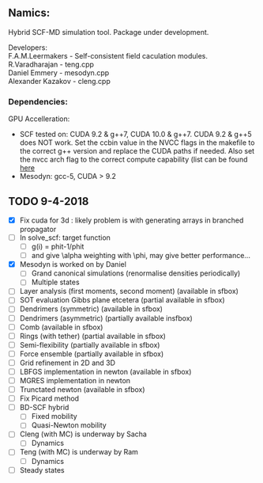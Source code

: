 ## Namics:

Hybrid SCF-MD simulation tool. Package under development.

Developers:   
F.A.M.Leermakers - Self-consistent field caculation modules.   
R.Varadharajan - teng.cpp   
Daniel Emmery - mesodyn.cpp   
Alexander Kazakov - cleng.cpp   

### Dependencies:

GPU Accelleration:
- SCF tested on: CUDA 9.2 & g++7, CUDA 10.0 & g++7. CUDA 9.2 & g++5 does NOT work. Set the ccbin value in the NVCC flags in the makefile to the correct g++ version and replace the CUDA paths if needed. Also set the nvcc arch flag to the correct compute capability (list can be found [here](https://arnon.dk/matching-sm-architectures-arch-and-gencode-for-various-nvidia-cards/\))
- Mesodyn: gcc-5, CUDA > 9.2

## TODO 9-4-2018
- [x] Fix cuda for 3d : likely problem is with generating arrays in branched propagator  
- [ ] In solve_scf: target function  
	- [ ] g(i) = phit-1/phit
	- [ ] and give \alpha weighting with \phi, may give better performance...  
- [x] Mesodyn is worked on by Daniel  
	- [ ] Grand canonical simulations (renormalise densities periodically)  
	- [ ] Multiple states  
- [ ] Layer analysis (first moments, second moment) (available in sfbox)  
- [ ] SOT evaluation Gibbs plane etcetera (partial available in sfbox)  
- [ ] Dendrimers (symmetric) (available in sfbox)  
- [ ] Dendrimers (asymmetric) (partially available insfbox)  
- [ ] Comb (available in sfbox)  
- [ ] Rings (with tether) (partial available in sfbox)  
- [ ] Semi-flexibility (partially available in sfbox)  
- [ ] Force ensemble (partially available in sfbox)  
- [ ] Grid refinement in 2D and 3D  
- [ ] LBFGS implementation in newton (available in sfbox)  
- [ ] MGRES implementation in newton  
- [ ] Trunctated newton  (available in sfbox)  
- [ ] Fix Picard method  
- [ ] BD-SCF hybrid  
	- [ ] Fixed mobility  
	- [ ] Quasi-Newton mobility  
- [ ] Cleng (with MC) is underway by Sacha  
	- [ ] Dynamics  
- [ ] Teng (with MC) is underway by Ram  
	- [ ] Dynamics  
- [ ] Steady states  
